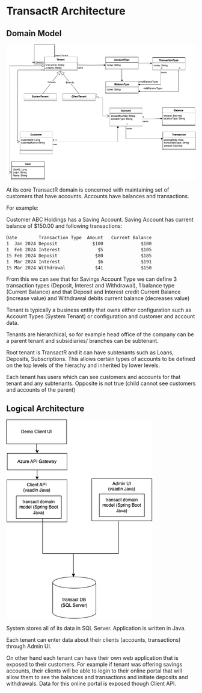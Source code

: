 # TransactR Architecture

## Domain Model

![Domain Model](https://github.com/FreeSideNomad/Architecture/blob/main/TransactR-Domain%20model.png)

At its core TransactR domain is concerned with maintaining set of customers that have accounts. Accounts have balances and transactions. 

For example:

Customer ABC Holdings has a Saving Account.
Saving Account has current balance of $150.00 and following transactions:

```
Date        Transaction Type  Amount   Current Balance
1  Jan 2024 Deposit             $100              $100
1  Feb 2024 Interest              $5              $105 
15 Feb 2024 Deposit              $80              $185
1  Mar 2024 Interest              $6              $191
15 Mar 2024 Withdrawal           $41              $150
```

From this we can see that for Savings Account Type we can define 3 transaction types (Deposit, Interest and Withdrawal), 1 balance type (Current Balance)
and that Deposit and Interest credit Current Balance (increase value) and Withdrawal debits current balance (decreases value)

Tenant is typically a business entity that owns either configuration such as Account Types (System Tenant) or configuration and customer and account data.

Tenants are hierarchical, so for example head office of the company can be a parent tenant and subsidiaries/ branches can be subtenant.

Root tenant is TransactR and it can have subtenants such as Loans, Deposits, Subscriptions. This allows certain types of accounts to be defined on the top levels of the 
hierachy and inherited by lower levels.

Each tenant has users which can see customers and accounts for that tenant and any subtenants. Opposite is not true (child cannot see customers and accounts of the parent)

## Logical Architecture

![Logical Architecture](https://github.com/FreeSideNomad/Architecture/blob/main/Transact%20R%20Logical%20view.png)

System stores all of its data in SQL Server. Application is written in Java.

Each tenant can enter data about their clients (accounts, transactions) through Admin UI.

On other hand each tenant can have their own web application that is exposed to their customers. For example if tenant was offering savings accounts, their clients will be able to login to their 
online portal that will allow them to see the balances and transactions and initiate deposits and withdrawals. Data for this online portal is exposed though Client API.
